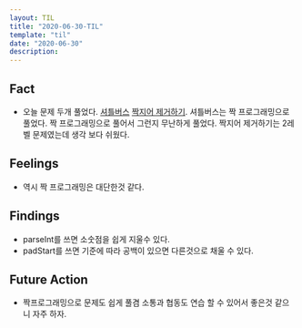 ```yaml
---
layout: TIL
title: "2020-06-30-TIL"
template: "til"
date: "2020-06-30"
description: 
---
```


## Fact

- 오늘 문제 두개 풀었다. [셔틀버스](https://programmers.co.kr/learn/courses/30/lessons/17678) [짝지어 제거하기](https://programmers.co.kr/learn/courses/30/lessons/12973). 셔틀버스는 짝 프로그래밍으로 풀었다. 짝 프로그래밍으로 풀어서 그런지 무난하게 풀었다. 짝지어 제거하기는 2레벨 문제였는데 생각 보다 쉬웠다.

## Feelings

- 역시 짝 프로그래밍은 대단한것 같다.

## Findings

- parseInt를 쓰면 소숫점을 쉽게 지울수 있다.
- padStart를 쓰면 기준에 따라 공백이 있으면 다른것으로 채울 수 있다.

## Future Action

- 짝프로그래밍으로 문제도 쉽게 풀겸 소통과 협동도 연습 할 수 있어서 좋은것 같으니 자주 하자.
